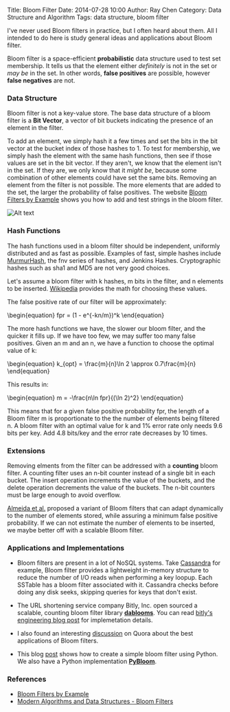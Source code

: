 Title: Bloom Filter
Date: 2014-07-28 10:00 
Author: Ray Chen 
Category: Data Structure and Algorithm
Tags: data structure, bloom filter

I've never used Bloom filters in practice, but I often heard about them. All I intended to do here is study general ideas and applications about Bloom filter.

Bloom filter is a space-efficient **probabilistic** data structure used to test set membership. It tells us that the element either *definitely* is not in the set or *may be* in the set. In other words, **false positives** are possible, however **false negatives** are not.

### Data Structure

Bloom filter is not a key-value store. The base data structure of a bloom filter is a **Bit Vector**, a vector of bit buckets indicating the presence of an element in the filter. 

To add an element, we simply hash it a few times and set the bits in the bit vector at the bucket index of those hashes to 1. To test for membership, we simply hash the element with the same hash functions, then see if those values are set in the bit vector. If they aren't, we know that the element isn't in the set. If they are, we only know that it *might be*, because some combination of other elements could have set the same bits. Removing an element from the filter is not possible. The more elements that are added to the set, the larger the probability of false positives. The website [Bloom Filters by Example] shows you how to add and test strings in the bloom filter.

![Alt text](http://www.raydevblog.us/images/bloom_filter.jpg)

### Hash Functions

The hash functions used in a bloom filter should be independent, uniformly distributed and as fast as possible. Examples of fast, simple hashes include [MurmurHash], the fnv series of hashes, and Jenkins Hashes. Cryptographic hashes such as sha1 and MD5 are not very good choices.

Let's assume a bloom filter with k hashes, m bits in the filter, and n elements to be inserted. [Wikipedia] provides the math for choosing these values. 

The false positive rate of our filter will be approximately:

\begin{equation} fpr = (1 - e^{-kn/m})^k \end{equation}

The more hash functions we have, the slower our bloom filter, and the quicker it fills up. If we have too few, we may suffer too many false positives. Given an m and an n, we have a function to choose the optimal value of k:

\begin{equation} k_{opt} = \frac{m}{n}\ln 2 \approx 0.7\frac{m}{n} \end{equation}

This results in:

\begin{equation} m = -\frac{n\ln fpr}{(\ln 2)^2} \end{equation}

This means that for a given false positive probability fpr, the length of a Bloom filter m is proportionate to the the number of elements being filtered n. A bloom filter with an optimal value for k and 1% error rate only needs 9.6 bits per key. Add 4.8 bits/key and the error rate decreases by 10 times.

### Extensions

Removing elments from the filter can be addressed with a **counting** bloom filter. A counting filter uses an n-bit counter instead of a single bit in each bucket. The insert operation increments the value of the buckets, and the delete operation decrements the value of the buckets. The n-bit counters must be large enough to avoid overflow.

[Almeida et al.][1] proposed a variant of Bloom filters that can adapt dynamically to the number of elements stored, while assuring a minimum false positive probability. If we can not estimate the number of elements to be inserted, we maybe better off with a scalable Bloom filter. 

### Applications and Implementations

- Bloom filters are present in a lot of NoSQL systems. Take [Cassandra] for example, Bloom filter provides a lightweight in-memory structure to reduce the number of I/O reads when performing a key loopup. Each SSTable has a bloom filter associated with it. Cassandra checks before doing any disk seeks, skipping queries for keys that don't exist. 

- The URL shortening service company Bitly, Inc. open sourced a scalable, counting bloom filter library **[dablooms]**. You can read [bitly's engineering blog post](http://word.bitly.com/post/28558800777/dablooms-an-open-source-scalable-counting-bloom) for implemetation details.

- I also found an interesting [discussion] on Quora about the best applications of Bloom filters.

- This blog [post](http://maxburstein.com/blog/creating-a-simple-bloom-filter/) shows how to create a simple bloom filter using Python. We also have a Python implementation **[PyBloom]**. 

### References

- [Bloom Filters by Example](http://billmill.org/bloomfilter-tutorial)
- [Modern Algorithms and Data Structures - Bloom Filters](http://www.slideshare.net/quipo/modern-algorithms-and-data-structures-1-bloom-filters-merkle-trees)

[Bloom Filters by Example]:http://billmill.org/bloomfilter-tutorial
[1]:http://gsd.di.uminho.pt/members/cbm/ps/dbloom.pdf
[discussion]:http://www.quora.com/Bloom-Filters/What-are-the-best-applications-of-Bloom-filters
[dablooms]:https://github.com/bitly/dablooms
[MurmurHash]:https://code.google.com/p/smhasher
[Wikipedia]:http://en.wikipedia.org/wiki/Bloom_filter#Probability_of_false_positives
[PyBloom]:https://github.com/jaybaird/python-bloomfilter
[Cassandra]:http://wiki.apache.org/cassandra/ArchitectureOverview

[Stackoverflow: Modern, high performance bloom filter in Python?]:http://stackoverflow.com/questions/311202/modern-high-performance-bloom-filter-in-python
[All you ever wanted to know about writing bloom filters]:http://spyced.blogspot.com/2009/01/all-you-ever-wanted-to-know-about.html
